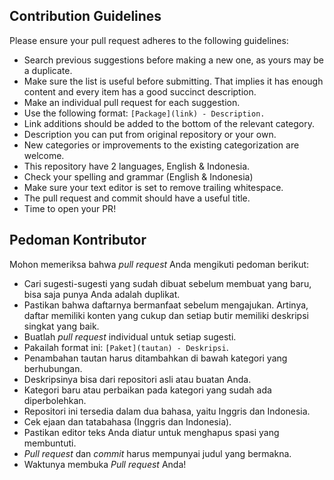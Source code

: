 ## Contribution Guidelines

Please ensure your pull request adheres to the following guidelines:

- Search previous suggestions before making a new one, as yours may be a duplicate.
- Make sure the list is useful before submitting. That implies it has enough content and every item has a good succinct description.
- Make an individual pull request for each suggestion.
- Use the following format: `[Package](link) - Description.`
- Link additions should be added to the bottom of the relevant category.
- Description you can put from original repository or your own.
- New categories or improvements to the existing categorization are welcome.
- This repository have 2 languages, English & Indonesia.
- Check your spelling and grammar (English & Indonesia)
- Make sure your text editor is set to remove trailing whitespace.
- The pull request and commit should have a useful title.
- Time to open your PR!

## Pedoman Kontributor

Mohon memeriksa bahwa *pull request* Anda mengikuti pedoman berikut:

- Cari sugesti-sugesti yang sudah dibuat sebelum membuat yang baru, bisa saja punya Anda adalah duplikat.
- Pastikan bahwa daftarnya bermanfaat sebelum mengajukan. Artinya, daftar memiliki konten yang cukup dan setiap butir memiliki deskripsi singkat yang baik.
- Buatlah *pull request* individual untuk setiap sugesti.
- Pakailah format ini: `[Paket](tautan) - Deskripsi`.
- Penambahan tautan harus ditambahkan di bawah kategori yang berhubungan.
- Deskripsinya bisa dari repositori asli atau buatan Anda.
- Kategori baru atau perbaikan pada kategori yang sudah ada diperbolehkan.
- Repositori ini tersedia dalam dua bahasa, yaitu Inggris dan Indonesia.
- Cek ejaan dan tatabahasa (Inggris dan Indonesia).
- Pastikan editor teks Anda diatur untuk menghapus spasi yang membuntuti.
- *Pull request* dan *commit* harus mempunyai judul yang bermakna.
- Waktunya membuka *Pull request* Anda!
